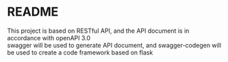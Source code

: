 # README
This project is based on RESTful API, and the API document is in accordance with openAPI 3.0  
swagger will be used to generate API document, and swagger-codegen will be used to create a code framework based on flask